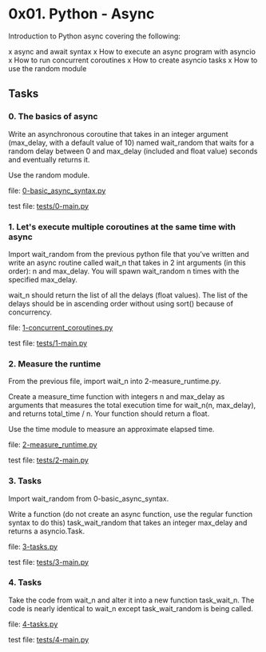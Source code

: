 # 0x01. Python - Async
Introduction to Python async covering the following:

x async and await syntax
x How to execute an async program with asyncio
x How to run concurrent coroutines
x How to create asyncio tasks
x How to use the random module

## Tasks

### 0. The basics of async
Write an asynchronous coroutine that takes in an integer argument (max_delay, with a default value of 10) named wait_random that waits for a random delay between 0 and max_delay (included and float value) seconds and eventually returns it.

Use the random module.

file: [0-basic_async_syntax.py](0-basic_async_syntax.py)

test file: [tests/0-main.py](tests/0-main.py)


### 1. Let's execute multiple coroutines at the same time with async
Import wait_random from the previous python file that you’ve written and write an async routine called wait_n that takes in 2 int arguments (in this order): n and max_delay. You will spawn wait_random n times with the specified max_delay.

wait_n should return the list of all the delays (float values). The list of the delays should be in ascending order without using sort() because of concurrency. 

file: [1-concurrent_coroutines.py](1-concurrent_coroutines.py)

test file: [tests/1-main.py](tests/1-main.py)


### 2. Measure the runtime
From the previous file, import wait_n into 2-measure_runtime.py.

Create a measure_time function with integers n and max_delay as arguments that measures the total execution time for wait_n(n, max_delay), and returns total_time / n. Your function should return a float.

Use the time module to measure an approximate elapsed time.

file: [2-measure_runtime.py](2-measure_runtime.py)

test file: [tests/2-main.py](tests/2-main.py)


### 3. Tasks
Import wait_random from 0-basic_async_syntax.

Write a function (do not create an async function, use the regular function syntax to do this) task_wait_random that takes an integer max_delay and returns a asyncio.Task.

file: [3-tasks.py](3-tasks.py)

test file: [tests/3-main.py](tests/3-main.py)


### 4. Tasks
Take the code from wait_n and alter it into a new function task_wait_n. The code is nearly identical to wait_n except task_wait_random is being called.

file: [4-tasks.py](4-tasks.py)

test file: [tests/4-main.py](tests/4-main.py)

